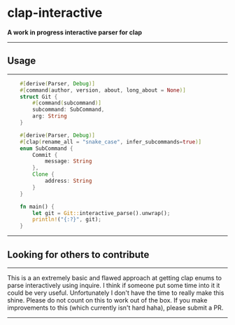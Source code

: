 # clap-interactive

**A work in progress interactive parser for clap**

---

## Usage

---

```rust
    #[derive(Parser, Debug)]
    #[command(author, version, about, long_about = None)]
    struct Git {
        #[command(subcommand)]
        subcommand: SubCommand,
        arg: String
    }

    #[derive(Parser, Debug)]
    #[clap(rename_all = "snake_case", infer_subcommands=true)]
    enum SubCommand {
        Commit {
            message: String
        },
        Clone {
            address: String
        }
    }

    fn main() {
        let git = Git::interactive_parse().unwrap();
        println!("{:?}", git);   
    }
```
---

## Looking for others to contribute

---

This is a an extremely basic and flawed approach at getting clap enums to parse interactively using inquire. I think if someone put some time into it it could be very useful. Unfortunately I don't have the time to really make this shine. Please do not count on this to work out of the box. If you make improvements to this (which currently isn't hard haha), please submit a PR.

---
